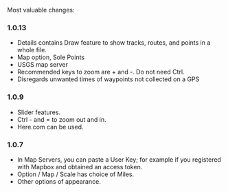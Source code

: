 Most valuable changes:

### 1.0.13

* Details contains Draw feature to show tracks, routes, and points in a whole file. 
* Map option, Sole Points
* USGS map server
* Recommended keys to zoom are + and -.   Do not need Ctrl.
* Disregards unwanted times of waypoints not collected on a GPS

### 1.0.9
* Slider features.
* Ctrl - and = to zoom out and in.
* Here.com can be used.

### 1.0.7
* In Map Servers, you can paste a User Key; for example if you registered with Mapbox and obtained an access token.
* Option / Map / Scale has choice of Miles.
* Other options of appearance.
